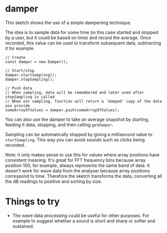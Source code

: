 # damper

This sketch shows the use of a simple dampening technique.

The idea is to sample data for some time (in this case started and stopped by a user, but it could be based on time) and record the average. Once recorded, this value can be used to transform subsequent data, subtracting it for example.

```
// Create
const damper = new Damper();

// Start/stop
damper.startSampling();
damper.stopSampling();

// Push data
// When sampling, data will be remembered and later used after stopSampling is called
// When not sampling, function will return a 'damped' copy of the data you provide
someArrayOfValues = damper.push(someArrayOfValues);
```

You can also use the damper to take an average snapshot by starting, feeding it data, stopping, and then calling `getDamper`.

Sampling can be automatically stopped by giving a millisecond value to `startSampling`. This way you can avoid sounds such as clicks being recorded.

Note: it only makes sense to use this for values where array positions have consistent meaning. It's great for FFT frequency bins because array position 100, for example, always represents the same band of data. It doesn't work for wave data from the analyser because array positions correspond to time. Therefore the sketch transforms the data, converting all the dB readings to positive and sorting by size.

# Things to try

* The wave data processing could be useful for other purposes. For example to suggest whether a sound is short and sharp or softer and sustained. 